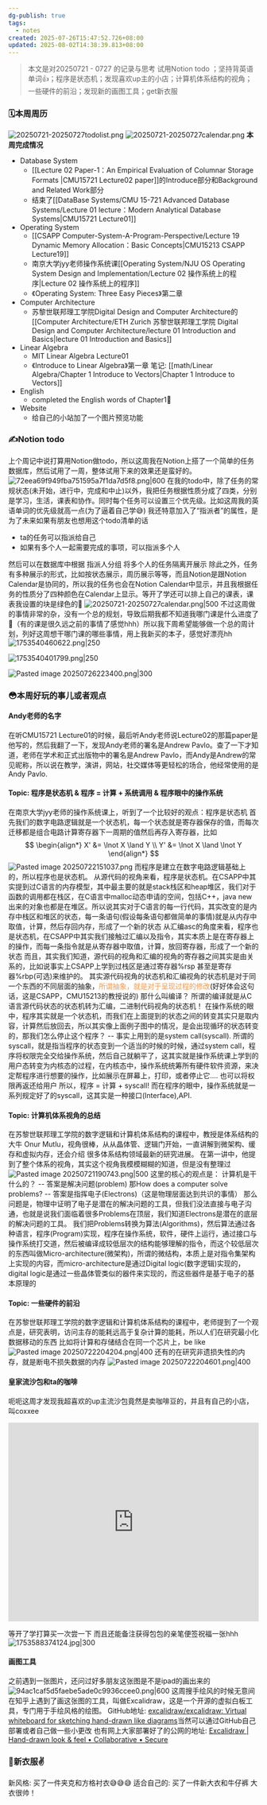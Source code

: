 ```yaml
---
dg-publish: true
tags:
  - notes
created: 2025-07-26T15:47:52.726+08:00
updated: 2025-08-02T14:38:39.813+08:00
---
```

> 本文是对20250721 - 0727 的记录与思考
试用Notion todo ；坚持背英语单词👍；程序是状态机；发现喜欢up主的小店；计算机体系结构的视角；一些硬件的前沿；发现新的画图工具；get新衣服


### 🗓️本周周历
![20250721-20250727todolist.png](/img/user/accessory/20250721-20250727todolist.png)
![20250721-20250727calendar.png](/img/user/accessory/20250721-20250727calendar.png)
**本周完成情况**
- Database System
	- [[Lecture 02 Paper-1：An Empirical Evaluation of Columnar Storage Formats \|CMU15721 Lecture02 paper]]的Introduce部分和Background and Related Work部分
	- 结束了[[DataBase Systems/CMU 15-721 Advanced Database Systems/Lecture 01 lecture：Modern Analytical Database Systems\|CMU15721 Lecture01]]
- Operating System
	- [[CSAPP Computer-System-A-Program-Perspective/Lecture 19 Dynamic Memory Allocation：Basic Concepts\|CMU15213 CSAPP Lecture19]]
	- 南京大学jyy老师操作系统课[[Operating System/NJU OS Operating System Design and Implementation/Lecture 02 操作系统上的程序\|Lecture 02 操作系统上的程序]]
	- 《Operating System: Three Easy Pieces》第二章
- Computer Architecture
	- 苏黎世联邦理工学院Digital Design and Computer Architecture的[[Computer Architecture/ETH Zurich 苏黎世联邦理工学院 Digital Design and Computer Architecture/lecture 01 Introduction and Basics\|lecture 01 Introduction and Basics]]
- Linear Algebra
	- MIT Linear Algebra Lecture01
	- 《Introduce to Linear Algebra》第一章 笔记: [[math/Linear Algebra/Chapter 1 Introduce to Vectors\|Chapter 1 Introduce to Vectors]]
- English
	- completed the English words of Chapter1👏
- Website
	- 给自己的小站加了一个图片预览功能


### ✍️Notion todo
上个周记中说打算用Notion做todo，所以这周我在Notion上搭了一个简单的任务数据库，然后试用了一周，整体试用下来的效果还是蛮好的。
![72eea69f949fba751595a7f1da7d5f8.png|600](/img/user/accessory/72eea69f949fba751595a7f1da7d5f8.png)
在我的todo中，除了任务的常规状态(未开始，进行中，完成和中止)以外，我把任务根据性质分成了四类，分别是学习，生活，课表和协作。同时每个任务可以设置三个优先级。比如这周我的英语单词的优先级就高一点(为了逼着自己学😅)
我还特意加入了“指派者”的属性，是为了未来如果有朋友也想用这个todo清单的话
- ta的任务可以指派给自己
- 如果有多个人一起需要完成的事项，可以指派多个人

然后可以在数据库中根据 指派人分组 将多个人的任务隔离开展示
除此之外，任务有多种展示的形式，比如按状态展示，周历展示等等，而且Notion是跟Notion Calendar是协同的，所以我的任务也会在Notion Calendar中显示，并且我根据任务的性质分了四种颜色在Calendar上显示。等开了学还可以排上自己的课表，课表我设置的块是绿色的🤣
![20250721-20250727calendar.png|500](/img/user/accessory/20250721-20250727calendar.png)
不过这周做的事情非常的杂，没有一个总的规划，导致后期我都不知道我哪门课是什么进度了🤣（有的课是很久远之前的事情了感觉hhh）所以我下周希望能够做一个总的周计划，列好这周想干哪门课的哪些事情，用上我新买的本子，感觉好漂亮hh
![1753540460622.png|250](/img/user/accessory/1753540460622.png)

![1753540401799.png|250](/img/user/accessory/1753540401799.png)

![Pasted image 20250726223400.png|300](/img/user/accessory/Pasted%20image%2020250726223400.png)



### 😳本周好玩的事儿或者观点
####  Andy老师的名字
在听CMU15721 Lecture01的时候，最后听Andy老师说Lecture02的那篇paper是他写的，然后我翻了一下，发现Andy老师的署名是Andrew Pavlo。查了一下才知道，老师在学术和正式出版物中的署名是Andrew Pavlo，而Andy是Andrew的常见昵称，所以说在教学，演讲，网站，社交媒体等更轻松的场合，他经常使用的是Andy Pavlo.
#### Topic: 程序是状态机 & 程序 = 计算 + 系统调用 & 程序眼中的操作系统
在南京大学jyy老师的操作系统课上，听到了一个比较好的观点：程序是状态机
首先我们的数字电路逻辑就是一个状态机，每一个状态就是寄存器保存的值，而每次迁移都是组合电路计算寄存器下一周期的值然后再存入寄存器，比如
$$
\begin{align*}
X' &= \lnot X \land Y \\
Y' &= \lnot X \land \lnot Y
\end{align*}
$$
![Pasted image 20250722151037.png](/img/user/accessory/Pasted%20image%2020250722151037.png)
而程序是建立在数字电路逻辑基础上的，所以程序也是状态机。
从源代码的视角来看，程序是状态机。在CSAPP中其实提到过C语言的内存模型，其中最主要的就是stack栈区和heap堆区，我们对于函数的调用都在栈区，在C语言中malloc动态申请的空间，包括C++，java new出来的对象也都是在堆区。所以说其实对于C语言的每一行代码，其实改变的是内存中栈区和堆区的状态，每一条语句(假设每条语句都做简单的事情)就是从内存中取值，计算，然后存回内存，形成了一个新的状态
从汇编asc的角度来看，程序也是状态机，在CSAPP中其实我们接触过汇编以及指令，其实本质上是在寄存器上的操作，而每一条指令就是从寄存器中取值，计算，放回寄存器，形成了一个新的状态
而且，其实我们知道，源代码的视角和汇编的视角的寄存器之间其实是由关系的，比如说事实上CSAPP上学到过栈区是通过寄存器%rsp 甚至是寄存器%rbp(可选)来维护的。
其实源代码视角的状态机和汇编视角的状态机是对于同一个东西的不同层面的抽象，<font color="#f79646">所谓抽象，就是对于呈现过程的修改</font>(好好体会这句话，这是CSAPP，CMU15213的教授说的)
那什么叫编译？ 所谓的编译就是从C语言源代码状态的状态机转为汇编，二进制代码视角的状态机！
在操作系统的眼中，程序其实就是一个状态机，而我们在上面提到的状态之间的转变其实只是取内容，计算然后放回去，所以其实像上面例子图中的情况，是会出现循环的状态转变的，那我们怎么停止这个程序？ -- 事实上用到的是system call(syscall).
所谓的syscall，就是指当程序的状态变到一个适当的时候的时候，通过system call，程序将权限完全交给操作系统，然后自己就躺平了，这其实就是操作系统课上学到的用户态转变为内核态的过程，在内核态中，操作系统统筹所有硬件软件资源，来决定帮程序进行想要的操作，比如展示在屏幕上，打印，或者停止它.... 也可以将权限再返还给用户
所以，程序 = 计算 + syscall!
而在程序的眼中，操作系统就是一系列规定好了的syscall，这其实是一种接口(Interface),API.
#### Topic: 计算机体系视角的总结
在苏黎世联邦理工学院的数字逻辑和计算机体系结构的课程中，教授是体系结构的大牛 Onur Mutlu，视角很棒，从从晶体管、逻辑门开始，一直讲解到微架构、缓存和虚拟内存，还会介绍 很多体系结构领域最新的研究进展。
在第一讲中，他提到了整个体系的视角，其实这个视角我模模糊糊的知道，但是没有整理过
![Pasted image 20250721190743.png|500](/img/user/accessory/Pasted%20image%2020250721190743.png)
这里的核心的观点是：
计算机是干什么的？ -- 答案是解决问题(problem)
那How does a computer solve problems? -- 答案是指挥电子(Electrons)（这是物理层面达到共识的事情）
那么问题是，物理中证明了电子是潜在的解决问题的工具，但我们没法直接与电子沟通，也就是说我们面临着很多Problems在顶层，我们知道Electrons是潜在的底层的解决问题的工具。
我们把Problems转换为算法(Algorithms)，然后算法通过各种语言，程序(Program)实现，程序在操作系统，软件，硬件上运行，通过接口与操作系统打交道，然后被编译成较低层次的结构能够理解的指令，而这个较低层次的东西叫做Micro-architecture(微架构)，所谓的微结构，本质上是对指令集架构上实现的内容，而micro-architecture是通过Digital logic(数字逻辑)实现的，digital logic是通过一些晶体管类似的器件来实现的，而这些器件是基于电子的基本原理的
#### Topic: 一些硬件的前沿
在苏黎世联邦理工学院的数字逻辑和计算机体系结构的课程中，老师提到了一个观点是，研究表明，访问主存的能耗远高于复杂计算的能耗，所以人们在研究最小化数据移动的东西
比如将计算和存储结合在同一个芯片上，be like
![Pasted image 20250722204204.png|400](/img/user/accessory/Pasted%20image%2020250722204204.png)
还有的在研究非遗损失性的内存，就是断电不损失数据的内存
![Pasted image 20250722204601.png|400](/img/user/accessory/Pasted%20image%2020250722204601.png)

#### 皇家流沙包和ta的咖啡
呃呃这周才发现我超喜欢的up主流沙包竟然是卖咖啡豆的，并且有自己的小店，叫coxxee
<iframe width ="100%" height = "400" src="https://player.bilibili.com/player.html?isOutside=true&aid=492639568&bvid=BV1mN411W7rt&cid=1311572464&p=1&autoplay=0" scrolling="no" border="0" frameborder="no" framespacing="0" allowfullscreen="false"></iframe>

等开了学打算买一次尝一下 而且还能备注获得包包的亲笔便签祝福一张hhh
![1753588374124.jpg|300](/img/user/accessory/1753588374124.jpg)

#### 画图工具
之前遇到一张图片，还问过好多朋友这张图是不是ipad的画出来的
![94ac1caf5d5faebe5ade0c9936ccee0.png|600](/img/user/accessory/94ac1caf5d5faebe5ade0c9936ccee0.png)
这周搜手绘风的时候无意间在知乎上遇到了画这张图的工具，叫做Excalidraw，这是一个开源的虚拟白板工具，专门用于手绘风格的绘图。
GitHub地址: [excalidraw/excalidraw: Virtual whiteboard for sketching hand-drawn like diagrams](https://github.com/excalidraw/excalidraw)当然可以通过GitHub自己部署或者自己做一些小更改
也有网上大家部署好了的公网的地址: [Excalidraw | Hand-drawn look & feel • Collaborative • Secure](https://excalidraw.com/)
### 👔新衣服✌️
新风格: 买了一件夹克和方格衬衣😅😅😅
适合自己的: 买了一件新大衣和牛仔裤 大衣很帅！
